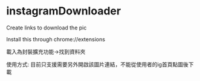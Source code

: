 # instagramDownloader
Create links to download the pic

Install this through chrome://extensions

載入為封裝擴充功能->找到資料夾

使用方式:
目前只支援需要另外開啟該圖片連結，不能從使用者的ig首頁點圖後下載
